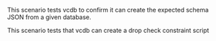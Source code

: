 This scenario tests vcdb to confirm it can create the expected schema JSON from a given database.

This scenario tests that vcdb can create a drop check constraint script